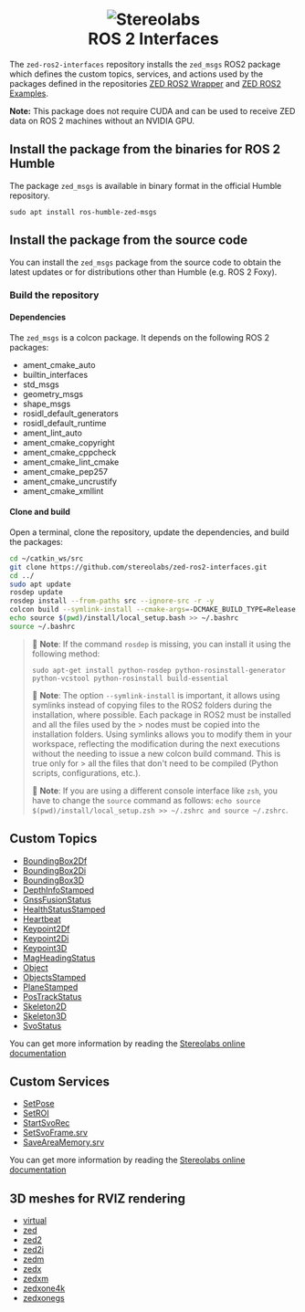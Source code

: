 <h1 align="center">
   <img src="./images/Picto+STEREOLABS_Black.jpg" alt="Stereolabs" title="Stereolabs" /><br \>
   ROS 2 Interfaces
</h1>

The `zed-ros2-interfaces` repository installs the `zed_msgs` ROS2 package which defines the custom topics, services, and actions used by the packages defined in the repositories  [ZED ROS2 Wrapper](https://github.com/stereolabs/zed-ros2-wrapper) and [ZED ROS2 Examples](https://github.com/stereolabs/zed-ros2-examples).

**Note:** This package does not require CUDA and can be used to receive ZED data on ROS 2 machines without an NVIDIA GPU.

## Install the package from the binaries for ROS 2 Humble

The package `zed_msgs` is available in binary format in the official Humble repository.

`sudo apt install ros-humble-zed-msgs`

## Install the package from the source code

You can install the `zed_msgs` package from the source code to obtain the latest updates or for distributions other than Humble (e.g. ROS 2 Foxy).

### Build the repository

#### Dependencies

The `zed_msgs` is a colcon package. It depends on the following ROS 2 packages:

- ament_cmake_auto
- builtin_interfaces
- std_msgs
- geometry_msgs
- shape_msgs
- rosidl_default_generators
- rosidl_default_runtime
- ament_lint_auto
- ament_cmake_copyright
- ament_cmake_cppcheck
- ament_cmake_lint_cmake
- ament_cmake_pep257
- ament_cmake_uncrustify
- ament_cmake_xmllint

#### Clone and build

Open a terminal, clone the repository, update the dependencies, and build the packages:

```bash
cd ~/catkin_ws/src
git clone https://github.com/stereolabs/zed-ros2-interfaces.git
cd ../
sudo apt update
rosdep update
rosdep install --from-paths src --ignore-src -r -y
colcon build --symlink-install --cmake-args=-DCMAKE_BUILD_TYPE=Release
echo source $(pwd)/install/local_setup.bash >> ~/.bashrc
source ~/.bashrc
```

> :pushpin: **Note**: If the command `rosdep` is missing, you can install it using the following method:
>
> `sudo apt-get install python-rosdep python-rosinstall-generator python-vcstool python-rosinstall build-essential`
>
> :pushpin: **Note**: The option `--symlink-install` is important, it allows using symlinks instead of copying files to the ROS2 folders during the installation, where possible. Each package in ROS2 must be installed and all the files used by the > nodes must be copied into the installation folders. Using symlinks allows you to modify them in your workspace, reflecting the modification during the next executions without the needing to issue a new colcon build command. This is true only for > all the files that don't need to be compiled (Python scripts, configurations, etc.).
>
> :pushpin: **Note**: If you are using a different console interface like `zsh`, you have to change the `source` command as follows: `echo source $(pwd)/install/local_setup.zsh >> ~/.zshrc and source ~/.zshrc`.

## Custom Topics

- [BoundingBox2Df](https://github.com/stereolabs/zed-ros2-interfaces/blob/master/msg/BoundingBox2Df.msg)
- [BoundingBox2Di](https://github.com/stereolabs/zed-ros2-interfaces/blob/master/msg/BoundingBox2Di.msg)
- [BoundingBox3D](https://github.com/stereolabs/zed-ros2-interfaces/blob/master/msg/BoundingBox3D.msg)
- [DepthInfoStamped](https://github.com/stereolabs/zed-ros2-interfaces/blob/master/msg/DepthInfoStamped.msg)
- [GnssFusionStatus](https://github.com/stereolabs/zed-ros2-interfaces/blob/master/msg/GnssFusionStatus.msg)
- [HealthStatusStamped](https://github.com/stereolabs/zed-ros2-interfaces/blob/master/msg/HealthStatusStamped.msg)
- [Heartbeat](https://github.com/stereolabs/zed-ros2-interfaces/blob/master/msg/Heartbeat.msg)
- [Keypoint2Df](https://github.com/stereolabs/zed-ros2-interfaces/blob/master/msg/Keypoint2Df.msg)
- [Keypoint2Di](https://github.com/stereolabs/zed-ros2-interfaces/blob/master/msg/Keypoint2Di.msg)
- [Keypoint3D](https://github.com/stereolabs/zed-ros2-interfaces/blob/master/msg/Keypoint3D.msg)
- [MagHeadingStatus](https://github.com/stereolabs/zed-ros2-interfaces/blob/master/msg/MagHeadingStatus.msg)
- [Object](https://github.com/stereolabs/zed-ros2-interfaces/blob/master/msg/Object.msg)
- [ObjectsStamped](https://github.com/stereolabs/zed-ros2-interfaces/blob/master/msg/ObjectsStamped.msg)
- [PlaneStamped](https://github.com/stereolabs/zed-ros2-interfaces/blob/master/msg/PlaneStamped.msg)
- [PosTrackStatus](https://github.com/stereolabs/zed-ros2-interfaces/blob/master/msg/PosTrackStatus.msg)
- [Skeleton2D](https://github.com/stereolabs/zed-ros2-interfaces/blob/master/msg/Skeleton2D.msg)
- [Skeleton3D](https://github.com/stereolabs/zed-ros2-interfaces/blob/master/msg/Skeleton3D.msg)
- [SvoStatus](https://github.com/stereolabs/zed-ros2-interfaces/blob/master/msg/SvoStatus.msg)

You can get more information by reading the [Stereolabs online documentation](https://www.stereolabs.com/docs/ros2/zed-node/)

## Custom Services

- [SetPose](https://github.com/stereolabs/zed-ros2-interfaces/blob/master/srv/SetPose.srv)
- [SetROI](https://github.com/stereolabs/zed-ros2-interfaces/blob/master/srv/SetROI.srv)
- [StartSvoRec](https://github.com/stereolabs/zed-ros2-interfaces/blob/master/srv/StartSvoRec.srv)
- [SetSvoFrame.srv](https://github.com/stereolabs/zed-ros2-interfaces/blob/master/srv/SetSvoFrame.srv)
- [SaveAreaMemory.srv](https://github.com/stereolabs/zed-ros2-interfaces/blob/master/srv/SaveAreaMemory.srv)

You can get more information by reading the [Stereolabs online documentation](https://www.stereolabs.com/docs/ros2/zed-node/#services)

## 3D meshes for RVIZ rendering

- [virtual](https://github.com/stereolabs/zed-ros2-interfaces/blob/master/meshes/virtual.stl)
- [zed](https://github.com/stereolabs/zed-ros2-interfaces/blob/master/meshes/zed.stl)
- [zed2](https://github.com/stereolabs/zed-ros2-interfaces/blob/master/meshes/zed2.stl)
- [zed2i](https://github.com/stereolabs/zed-ros2-interfaces/blob/master/meshes/zed2i.stl)
- [zedm](https://github.com/stereolabs/zed-ros2-interfaces/blob/master/meshes/zedm.stl)
- [zedx](https://github.com/stereolabs/zed-ros2-interfaces/blob/master/meshes/zedx.stl)
- [zedxm](https://github.com/stereolabs/zed-ros2-interfaces/blob/master/meshes/zedxm.stl)
- [zedxone4k](https://github.com/stereolabs/zed-ros2-interfaces/blob/master/meshes/zedxone4k.stl)
- [zedxonegs](https://github.com/stereolabs/zed-ros2-interfaces/blob/master/meshes/zedxonegs.stl)

